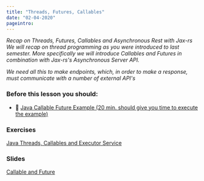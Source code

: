 ```yaml
---
title: "Threads, Futures, Callables"
date: "02-04-2020"
pageintro: 
---
```

*Recap on Threads, Futures, Callables and  Asynchronous Rest with Jax-rs*
*We will recap on thread programming as you were introduced to last semester. More specifically we will introduce Callables and Futures in combination with Jax-rs's Asynchronous Server API.*

*We need all this to make endpoints, which, in order to make a response, must communicate with a number of external API's*
         
### Before this lesson you should:
- :book: [Java Callable Future Example (20 min. should give you time to execute the example)](https://www.journaldev.com/1090/java-callable-future-example)
          
 ### Exercises
[Java Threads, Callables and Executor Service](https://docs.google.com/document/d/1upx2P1LNx1IQYeSSFpB6KzcFbE81n8yCGWGpNUDEOdQ/edit?usp=sharing)
          
 ### Slides
[Callable and Future](https://docs.google.com/presentation/d/1vh6-OO7JRSq5XD-TYUOxMHVEQFD_2swgqAADEhHJ3VU/edit?usp=sharing)
